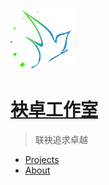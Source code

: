 ![Meizhuo logo](./img/favicon.ico)

# [袂卓工作室](.)

> 联袂追求卓越

- [Projects](projects/index.md)
- [About](about.md)
